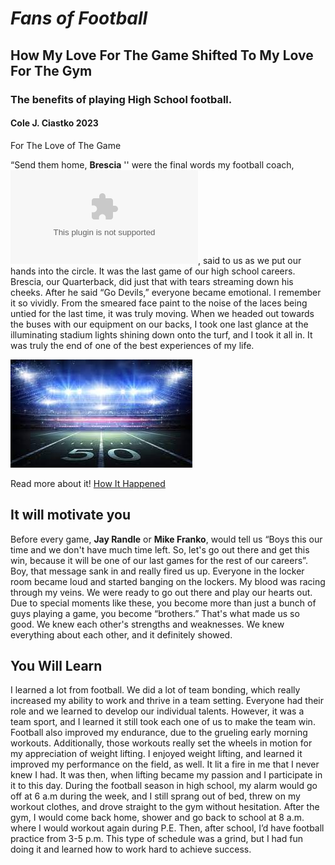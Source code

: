 # *Fans of Football*
## How My Love For The Game Shifted To My Love For The Gym  
### The benefits of playing High School football.

#### **Cole J. Ciastko** 2023

For The Love of The Game

“Send them home, **Brescia** '' were the final words my football coach, ![Brian Griffin](./http://coachgriffin.weebly.com), said to us as we put our hands into the circle. It was the last game of our high school careers.  Brescia, our Quarterback, did just that with tears streaming down his cheeks. After he said “Go Devils,” everyone became emotional. I remember it so vividly. From the smeared face paint to the noise of the laces being untied for the last time, it was truly moving. When we headed out towards the buses with our equipment on our backs, I took one last glance at the illuminating stadium lights shining down onto the turf, and I took it all in. It was truly the end of one of the best experiences of my life.


![Footbal Field At Night](./footballpic.jpeg)

Read more about it!
[How It Happened](./how-it-happened.md)

## It will motivate you

Before every game, **Jay Randle** or **Mike Franko**, would tell us “Boys this our time and we don't have much time left.  So, let's go out there and get this win, because it will be one of our last games for the rest of our careers”. Boy, that message sank in and really fired us up. Everyone in the locker room became loud and started banging on the lockers. My blood was racing through my veins. We were ready to go out there and play our hearts out. Due to special moments like these, you become more than just a bunch of guys playing a game, you become “brothers.” That's what made us so good. We knew each other's strengths and weaknesses. We knew everything about each other, and it definitely showed. 


## You Will Learn

I learned a lot from football. We did a lot of team bonding, which really increased my ability to work and thrive in a team setting. Everyone had their role and we learned to develop our individual talents. However, it was a team sport, and I learned it still took each one of us to make the team win. Football also improved my endurance, due to the grueling early morning workouts. Additionally, those workouts really set the wheels in motion for my appreciation of weight lifting. I enjoyed weight lifting, and learned it improved my performance on the field, as well. It lit a fire in me that I never knew I had. It was then, when lifting became my passion and I participate in it to this day. During the football season in high school, my alarm would go off at 6 a.m during the week, and I still sprang out of bed, threw on my workout clothes, and drove straight to the gym without hesitation. After the gym, I would come back home, shower and go back to school at 8 a.m. where I would workout again during P.E.  Then, after school, I’d have football practice from 3-5 p.m. This type of schedule was a grind, but I had fun doing it and learned how to work hard to achieve success.

